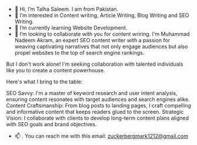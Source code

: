 - 👋 Hi, I’m Talha Saleem. I am from Pakistan.
- 👀 I’m interested in Content writing, Article Writing, Blog Writing and SEO Writing.
- 🌱 I’m currently learning Website Development.
- 💞️ I’m looking to collaborate with you for content wriring. I'm Muhammad Nadeem Akram, an expert SEO content writer with a passion for weaving captivating narratives that not only engage audiences but also propel websites to the top of search engine rankings.

But I don't work alone! I'm seeking collaboration with talented individuals like you to create a content powerhouse.

Here's what I bring to the table:

SEO Savvy: I'm a master of keyword research and user intent analysis, ensuring content resonates with target audiences and search engines alike.
Content Craftsmanship: From blog posts to landing pages, I craft compelling and informative content that keeps readers glued to the screen.
Strategic Vision: I collaborate with clients to develop long-term content plans aligned with SEO goals and brand objectives.

- 📫 . You can reach me with this email: zuckerbergmark1212@gmail.com
  
